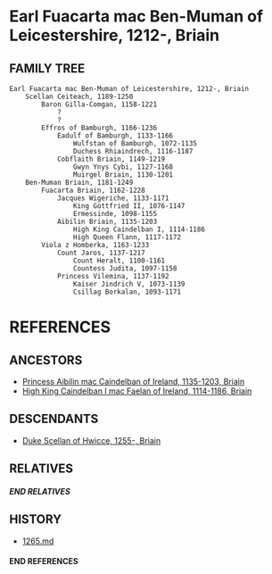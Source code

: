 # Earl Fuacarta mac Ben-Muman of Leicestershire, 1212-, Briain

## FAMILY TREE

```
Earl Fuacarta mac Ben-Muman of Leicestershire, 1212-, Briain
	Scellan Ceiteach, 1189-1250
		Baron Gilla-Comgan, 1158-1221
			?
			?
		Effros of Bamburgh, 1166-1236
			Eadulf of Bamburgh, 1133-1166
				Wulfstan of Bamburgh, 1072-1135
				Duchess Rhiaindrech, 1116-1187
			Cobflaith Briain, 1149-1219
				Gwyn Ynys Cybi, 1127-1168
				Muirgel Briain, 1130-1201
	Ben-Muman Briain, 1181-1249
		Fuacarta Briain, 1162-1228
			Jacques Wigeriche, 1133-1171
				King Gottfried II, 1076-1147
				Ermessinde, 1098-1155
			Aibilin Briain, 1135-1203
				High King Caindelban I, 1114-1186
				High Queen Flann, 1117-1172
		Viola z Homberka, 1163-1233
			Count Jaros, 1137-1217
				Count Heralt, 1100-1161
				Countess Judita, 1097-1158
			Princess Vilemina, 1137-1192
				Kaiser Jindrich V, 1073-1139
				Csillag Borkalan, 1093-1171
```


# REFERENCES

## ANCESTORS
* [Princess Aibilin mac Caindelban of Ireland, 1135-1203, Briain](aibilin_mac_caindelban_1135.md)
* [High King Caindelban I mac Faelan of Ireland, 1114-1186, Briain](caindelban_i_mac_faelan_1114.md)

## DESCENDANTS
* [Duke Scellan of Hwicce, 1255-, Briain](scellan_1255.md)

## RELATIVES

##### END RELATIVES 
## HISTORY
* [1265.md](../h/1265.md)

#### END REFERENCES
